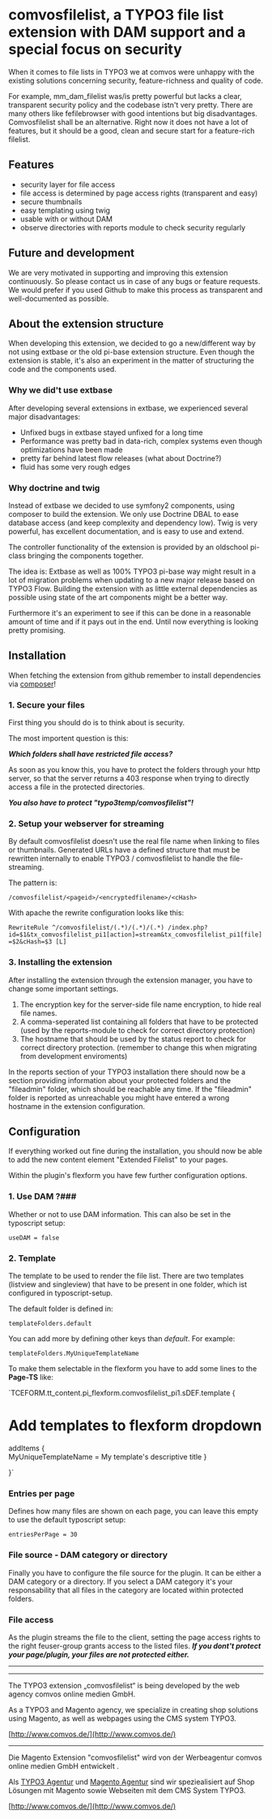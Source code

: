 # comvosfilelist, a TYPO3 file list extension with DAM support and a special focus on security #

When it comes to file lists in TYPO3 we at comvos were
unhappy with the existing solutions concerning security,
feature-richness and quality of code.


For example, mm_dam_filelist was/is pretty powerful but lacks a clear, transparent
security policy and the codebase istn't very pretty. There are many others like
fefilebrowser with good intentions but big disadvantages. Comvosfilelist shall
be an alternative. Right now it does not have a lot of features, but it should
be a good, clean and secure start for a feature-rich filelist.


## Features ##

- security layer for file access
- file access is determined by page access rights (transparent and easy)
- secure thumbnails
- easy templating using twig
- usable with or without DAM
- observe directories with reports module to check security regularly


## Future and development ##

We are very motivated in supporting and improving this extension continuously. So please contact us in case of any bugs or feature requests. We would prefer if you used Github to make this process as transparent and well-documented as possible.

## About the extension structure ##

When developing this extension, we decided to go a new/different way by not using extbase or the old pi-base extension structure. Even though the extension is stable, it's also an experiment in the matter of structuring the code and the components used.

### Why we did't use extbase ###

After developing several extensions in extbase, we experienced several major disadvantages:

- Unfixed bugs in extbase stayed unfixed for a long time
- Performance was pretty bad in data-rich, complex systems even though optimizations have been made
- pretty far behind latest flow releases (what about Doctrine?)
- fluid has some very rough edges

### Why doctrine and twig ###

Instead of extbase we decided to use symfony2 components, using composer to build the extension. We only use Doctrine DBAL to ease database access (and keep complexity and dependency low). Twig is very powerful, has excellent documentation, and is easy to use and extend.

The controller functionality of the extension is provided by an oldschool pi-class bringing the components together.

The idea is: Extbase as well as 100% TYPO3 pi-base way might result in a lot of migration problems when updating to a new major release based on TYPO3 Flow. Building the extension with as little external dependencies as possible using state of the art components might be a better way.


Furthermore it's an experiment to see if this can be done in a reasonable amount of time and if it pays out in the end. Until now everything is looking pretty promising.

## Installation ##

When fetching the extension from github remember to install dependencies via [composer](http://getcomposer.org/)!

### 1. Secure your files ###

First thing you should do is to think about is security.


The most importent question is this:

***Which folders shall have restricted file access?***


As soon as you know this, you have to protect the folders through your http server, so that the server returns a 403 response when trying to directly access a file in the protected directories.

***You also have to protect "typo3temp/comvosfilelist"!***


### 2. Setup your webserver for streaming ###

By default comvosfilelist doesn't use the real file name when linking to files or thumbnails. Generated URLs have a defined structure that must be rewritten internally to enable TYPO3 / comvosfilelist to handle the file-streaming.

The pattern is:

`/comvosfilelist/<pageid>/<encryptedfilename>/<cHash>`

With apache the rewrite configuration looks like this:

`RewriteRule ^/comvosfilelist/(.*)/(.*)/(.*) /index.php?id=$1&tx_comvosfilelist_pi1[action]=stream&tx_comvosfilelist_pi1[file]=$2&cHash=$3 [L]`


### 3. Installing the extension ###

After installing the extension through the extension manager, you have to change some important settings.

1. The encryption key for the server-side file name encryption, to hide real file names.
2. A comma-seperated list containing all folders that have to be protected (used by the reports-module to check for correct directory protection)
3. The hostname that should be used by the status report to check for correct directory protection. (remember to change this when migrating from development enviroments)


In the reports section of your TYPO3 installation there should now be a section providing information about your protected folders and the "fileadmin" folder, which should be reachable any time. If the "fileadmin" folder is reported as unreachable you might have entered a wrong hostname in the extension configuration.

## Configuration ##

If everything worked out fine during the installation, you should now be able to add the new content element "Extended Filelist" to your pages.

Within the plugin's flexform you have few further configuration options.

### 1. Use DAM ?###

Whether or not to use DAM information. This can also be set in the typoscript setup:

`useDAM = false`

### 2. Template ###

The template to be used to render the file list. There are two templates (listview and singleview) that have to be present in one folder, which ist configured in typoscript-setup.

The default folder is defined in:

`templateFolders.default`

You can add more by defining other keys than *default*. For example:

`templateFolders.MyUniqueTemplateName `

To make them selectable in the flexform you have to add some lines to the **Page-TS** like:

`TCEFORM.tt_content.pi_flexform.comvosfilelist_pi1.sDEF.template {

  # Add templates to flexform dropdown
  addItems {    
    MyUniqueTemplateName = My template's descriptive title
  }

}`


### Entries per page ###

Defines how many files are shown on each page, you can leave this empty to use the default typoscript setup:

`entriesPerPage = 30`

### File source - DAM category or directory ###

Finally you have to configure the file source for the plugin. It can be either a DAM category or a directory. If you select a DAM category it's your responsability that all files in the category are located within protected folders.

### File access ###

As the plugin streams the file to the client, setting the page access rights to the right feuser-group grants access to the listed files. ***If you dont't protect your page/plugin, your files are not protected either.***


----------

----------

The TYPO3 extension „comvosfilelist“ is being developed by the web agency comvos online medien GmbH.


As a TYPO3 and Magento agency, we specialize in creating shop solutions using Magento, as well as webpages using the CMS system TYPO3.

[http://www.comvos.de/](http://www.comvos.de/)

----------


Die Magento Extension "comvosfilelist" wird von der Werbeagentur comvos online medien GmbH entwickelt .

Als [TYPO3 Agentur](http://www.typo3-integration.de/typo3-agentur.html) und [Magento Agentur](http://www.comvos.de/magento-agentur.html "Magento Agentur") sind wir speziealisiert auf Shop Lösungen mit Magento sowie Webseiten mit dem CMS System TYPO3.

[http://www.comvos.de/](http://www.comvos.de/)